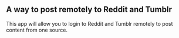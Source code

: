 <H2>A way to post remotely to Reddit and Tumblr</H2>

<p>This app will allow you to login to Reddit and Tumblr remotely to post content from one source.</p>
